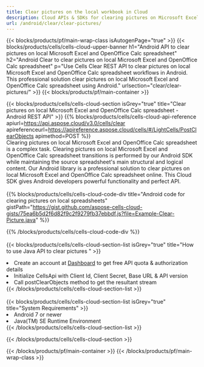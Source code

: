 ```yaml
---
title: Clear pictures on the local workbook in Cloud 
description: Cloud APIs & SDKs for clearing pictures on Microsoft Excel & OpenOffice Calc. Clear pictures on local spreadsheets by the Cells Cloud API. SDK support kinds of development languages. They include Android, C#, Go, Java, NodeJS, Perl, PHP, Python, Ruby, and swift. 
url: /android/clear/clear-pictures/
---
```



{{< blocks/products/pf/main-wrap-class isAutogenPage="true" >}}
{{< blocks/products/cells/cells-cloud-upper-banner h1="Android API to clear pictures on local Microsoft Excel and OpenOffice Calc spreadsheet" h2="Android Clear to clear pictures on local Microsoft Excel and OpenOffice Calc spreadsheet" p="Use Cells Clear REST API to clear pictures on local Microsoft Excel and OpenOffice Calc spreadsheet workflows in Android. This professional solution clear pictures on local Microsoft Excel and OpenOffice Calc spreadsheet using Android." urlsection="clear/clear-pictures/" >}}
{{< blocks/products/pf/main-container >}}

{{< blocks/products/cells/cells-cloud-section isGrey="true"  title="Clear pictures on local Microsoft Excel and OpenOffice Calc spreadsheet - Android REST API" >}}
{{% blocks/products/cells/cells-cloud-api-reference  apiurl=https://api.aspose.cloud/v3.0/cells/clear  apireferenceurl=https://apireference.aspose.cloud/cells/#/LightCells/PostClearObjects  apimethod=POST %}}
<br/>
Clearing pictures on local Microsoft Excel and OpenOffice Calc spreadsheet is a complex task. Clearing pictures on local Microsoft Excel and OpenOffice Calc spreadsheet transitions is performed by our Android SDK while maintaining the source spreadsheet's main structural and logical content. Our Android library is a professional solution to clear pictures on local Microsoft Excel and OpenOffice Calc spreadsheet online. This Cloud SDK gives Android developers powerful functionality and perfect API.
<br/>
<br/>
{{% blocks/products/cells/cells-cloud-code-div title="Android code for clearing pictures on local spreadsheets" gistPath="https://gist.github.com/aspose-cells-cloud-gists/75ea6b5d2f6d82f9c2f9279fb37ebbdf.js?file=Example-Clear-Picture.java" %}}
  
{{% /blocks/products/cells/cells-cloud-code-div  %}}
<br/>
<br/>
{{< blocks/products/cells/cells-cloud-section-list isGrey="true"  title="How to use Java API to clear pictures " >}}
<li>Create an account at <a href="https://dashboard.aspose.cloud/">Dashboard</a> to get free API quota & authorization details</li>
<li>Initialize CellsApi with Client Id, Client Secret, Base URL & API version</li>
<li>Call postClearObjects method to get the resultant stream</li>
{{< /blocks/products/cells/cells-cloud-section-list >}}
<br/>
<br/>
{{< blocks/products/cells/cells-cloud-section-list isGrey="true"  title="System Requirements" >}}
<li>Android 7 or newer</li>
<li>Java(TM) SE Runtime Environment</li>
{{< /blocks/products/cells/cells-cloud-section-list >}}

{{< /blocks/products/cells/cells-cloud-section >}}

{{< /blocks/products/pf/main-container >}}
{{< /blocks/products/pf/main-wrap-class >}}
